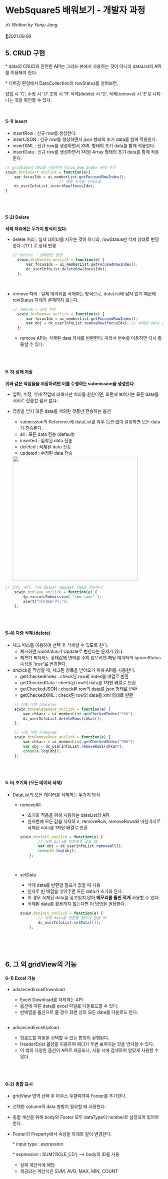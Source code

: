 # WebSquare5 배워보기 - 개발자 과정

✍️ *Written by Yunju Jang*

 🚩*2021.09.06*

## 5. CRUD 구현

\* data의 CRUD와 관련한 API는 그리드 뷰에서 사용하는 것이 아니라 dataList의 API를 이용해야 한다.

\* 디버깅 환경에서 DataCollection의 rowStatus를 살펴보면, 

삽입 시 'C', 수정 시 'U' 조회 시 'R' 삭제(delete) 시 'D', 삭제(remove) 시 'E'로 나타나는 것을 확인할 수 있다.

<br/>

#### 5-1) Insert

- insertRow : 신규 row를 생성한다.
- insertJSON : 신규 row를 생성하면서 json 형태의 초기 data를 함께 적용한다.
- insertXML : 신규 row를 생성하면서 XML 형태의 초기 data를 함께 적용한다.
- insertData : 신규 row를 생성하면서 1차원 Array 형태의 초기 data를 함께 적용한다.

``` javascript
// gridView의 API를 이용하여 focus Row Index 위에 추가
scwin.btnInsert_onclick = function(e){
    var focusIdx = ui_memberList.getFocusedRowIndex();
    					// 행을 추가할 인덱스값
    dc_userInfoList.insertRow(focusIdx);
}
```



<br/>

<br/>

#### 5-2) Delete

<b>삭제 처리에는 두가지 방식이 있다.</b>

- delete 처리 : 실제 데이터를 지우는 것이 아니라, rowStatus만 삭제 상태로 변경한다. ('D') 로 상태 변경

  ``` javascript
  // delete - 상태값만 변경
  	scwin.btnDelete_onclick = function(e) {
  		var focusIdx = ui_memberList.getFocusedRowIndex();
  		dc_userInfoList.deleteRow(focusIdx);
  	};
  ```

  <br/>

- remove 처리 : 실제 데이터를 삭제하는 방식으로, dataList에 남지 않기 때문에 rowStatus 자체가 존재하지 않는다.

  ``` javascript
  // remove - 실제 삭제
  	scwin.btnRemove_onclick = function(e) {
  		var focusIdx = ui_memberList.getFocusedRowIndex();
  		var obj = dc_userInfoList.removeRow(focusIdx); // 삭제된 data 반환
  	};
  ```

  - remove API는 삭제된 data 자체를 반환한다. 따라서 변수를 이용하면 다시 활용할 수 있다.

<br/>

<br/>

#### 5-3) 상태 저장

<b>위와 같은 작업들을 저장하려면 이를 수행하는 submission을 생성한다.</b>

- 입력, 수정, 삭제 작업에 대해서만 처리를 원한다면, 화면에 보여지는 모든 data를 서버로 전송할 필요 없다.

- 영향을 받지 않은 data를 제외한 것들만 전송하는 옵션

  - submission의 Reference에 dataList를 아무 옵션 없이 설정하면 모든 data가 전송된다.
  - all : 모든 data 전송 (default)
  - inserted : 입력된 data 전송
  - deleted : 삭제된 data 전송
  - updated : 수정된 data 전송

  <img src='../resources/submission.PNG' width='400px' align='center'>

``` javascript
// 입력, 수정, 삭제 data만 request 정보로 전송하기
	scwin.btnSave_onclick = function(e) {
		$p.executeSubmission( "sbm_save" );
		alert("저장헸습니다.");
	};
```

<br/>

<br/>

#### 5-4) 다중 삭제 (delete)

- 체크 박스를 이용하여 선택 후 삭제할 수 있도록 한다.
  - 체크하면 rowStatus가 Update로 변한다는 문제가 있다.
  - 체크가 되더라도 상태값에 변화를 주지 않으려면 해당 데이터의 ignoreStatus 속성을 'true'로 변경한다.
- onclick을 작성할 때, 체크된 항목을 받아오기 위해 API를 사용한다.
  - getCheckedIndex : check된 row의 index를 배열로 반환
  - getCheckedData : check된 row의 data를 1차원 배열로 반환
  - getCheckedJSON : check된 row의 data를 json 형태로 반환
  - getCheckedXML : check된 row의 data를 xml 형태로 반환

``` javascript
	// 다중 삭제 (delete)
	scwin.btnDeleteRows_onclick = function(e) {
		var chkarr = ui_memberList.getCheckedIndex("CHK");
		dc_userInfoList.deleteRows(chkarr);
	};
	
	// 다중 삭제 (remove)
	scwin.btnRemoveRows_onclick = function(e) {
		var chkarr = ui_memberList.getCheckedIndex("CHK");	
		var obj = dc_userInfoList.removeRows(chkarr);
		console.log(obj);
	};
```



<br/>

<br/>

#### 5-5) 초기화 (모든 데이터 삭제)

- DataList의 모든 데이터를 삭제하는 두가지 방식

  - removeAll

    - 초기화 적용을 위해 사용하는 dataList의 API
    - 한꺼번에 모든 값을 삭제하고, removeRow, removeRows와 마찬가지로 삭제된 data를 1차원 배열로 반환

    ``` javascript
    scwin.btnInit_onclick = function(e) {
    		// 삭제 data를 반환하고 싶을 때
    		var obj = dc_userInfoList.removeAll();
    		console.log(obj);
    	};
    ```

    

    <br/>

  - setData

    - 삭제 data를 반환할 필요가 없을 때 사용
    - 인자로 빈 배열을 넣어주면 모든 data가 초기화 된다.
    - 이 경우 삭제된 data를 갖고있지 않아 <b>메모리를 훨씬 적게</b> 사용할 수 있다.
    - 삭제된 data를 활용하지 않는다면 이 방법을 권장한다.

    ``` javascript
    scwin.btnInit_onclick = function(e) {
    		// 삭제 data를 반환할 필요가 없을 때
    		dc_userInfoList.setData([]);
    	};
    ```

    

<br/>

<br/>

<br/>

## 6. 그 외 gridView의 기능

#### 6-1) Excel 기능

- advancedExcelDownload

  - Excel Download를 처리하는 API
  - 옵션에 따른 data를 excel 파일로 다운로드할 수 있다.
  - 빈배열을 옵션으로 줄 경우 화면 상의 모든 data를 다운로드 한다.

  <br/>

- advancedExcelUpload

  - 업로드할 파일을 선택할 수 있는 팝업이 실행된다.
  - HeaderExist 옵션을 이용하여 헤더가 두번 보여지는 것을 방지할 수 있다.
  - 이 밖의 다양한 옵션이 API로 제공되니, 사용 시에 검색하여 알맞게 사용할 수 있다.

<br/>

<br/>

#### 6-2) 총합 표시

- gridView 영역 선택 후 마우스 우클릭하여 Footer를 추가한다.

- 선택한 column의 data 총합이 필요할 때 사용한다.

- 총합 계산을 위해 body와 Footer 모두 dataType이 number로 설정되어 있어야 한다.

- Footer의 Property에서 속성을 아래와 같이 변경한다.

  \* input type : expression

  \* expression : SUM('ROLE_CD') --> body의 ID를 사용

  - 실제 계산식에 해당
  - 제공되는 계산식은 SUM, AVG, MAX, MIN, COUNT
